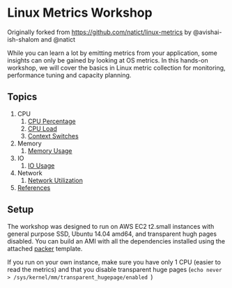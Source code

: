 # Linux Metrics Workshop

Originally forked from https://github.com/natict/linux-metrics by @avishai-ish-shalom and @natict

While you can learn a lot by emitting metrics from your application, some insights can only be gained by looking at OS metrics. In this hands-on workshop, we will cover the basics in Linux metric collection for monitoring, performance tuning and capacity planning.

## Topics
1. CPU
   1. [CPU Percentage](docs/cpu-percentage.md)
   1. [CPU Load](docs/cpu-load.md)
   1. [Context Switches](docs/cpu-ctxt.md)
1. Memory
   1. [Memory Usage](docs/memory-usage.md)
1. IO
   1. [IO Usage](docs/io-usage.md)
1. Network
   1. [Network Utilization](docs/net-util.md)
1. [References](docs/references.md)

## Setup
The workshop was designed to run on AWS EC2 t2.small instances with general purpose SSD, Ubuntu 14.04 amd64, and transparent hugh pages disabled.
You can build an AMI with all the dependencies installed using the attached [packer](https://www.packer.io/) template.

If you run on your own instance, make sure you have only 1 CPU (easier to read the metrics) and that you disable transparent huge pages (`echo never > /sys/kernel/mm/transparent_hugepage/enabled `)
